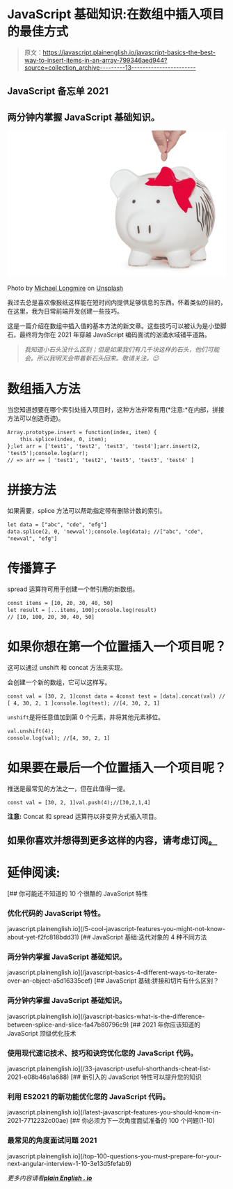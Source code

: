 # JavaScript 基础知识:在数组中插入项目的最佳方式

> 原文：<https://javascript.plainenglish.io/javascript-basics-the-best-way-to-insert-items-in-an-array-799346aed944?source=collection_archive---------13----------------------->

## JavaScript 备忘单 2021

## 两分钟内掌握 JavaScript 基础知识。

![](img/41a6cb2c08b3d94e313d160e4aae131a.png)

Photo by [Michael Longmire](https://unsplash.com/@f7photo?utm_source=medium&utm_medium=referral) on [Unsplash](https://unsplash.com?utm_source=medium&utm_medium=referral)

我过去总是喜欢像报纸这样能在短时间内提供足够信息的东西。怀着类似的目的，在这里，我为日常前端开发创建一些技巧。

这是一篇介绍在数组中插入值的基本方法的新文章。这些技巧可以被认为是小垫脚石，最终将为你在 2021 年穿越 JavaScript 编码面试的汹涌水域铺平道路。

> *我知道小石头没什么区别；但是如果我们有几千块这样的石头，他们可能会。所以我明天会带着新石头回来。敬请关注。😉*

# 数组插入方法

当您知道想要在哪个索引处插入项目时，这种方法非常有用(*注意:*在内部，拼接方法可以创造奇迹)。

```
Array.prototype.insert = function(index, item) {
    this.splice(index, 0, item);
};let arr = ['test1', 'test2', 'test3', 'test4'];arr.insert(2, 'test5');console.log(arr);
// => arr == [ 'test1', 'test2', 'test5', 'test3', 'test4' ]
```

# 拼接方法

如果需要，splice 方法可以帮助指定带有删除计数的索引。

```
let data = ["abc", "cde", "efg"]
data.splice(2, 0, 'newval');console.log(data); //["abc", "cde", "newval", "efg"]
```

# 传播算子

spread 运算符可用于创建一个带引用的新数组。

```
const items = [10, 20, 30, 40, 50]
let result = [...items, 100];console.log(result)
// [10, 100, 20, 30, 40, 50]
```

# 如果你想在第一个位置插入一个项目呢？

这可以通过 unshift 和 concat 方法来实现。

会创建一个新的数组，它可以这样写。

```
const val = [30, 2, 1]const data = 4const test = [data].concat(val) // [ 4, 30, 2, 1 ]console.log(test); //[4, 30, 2, 1]
```

`unshift`是将任意值加到第 0 个元素，并将其他元素移位。

```
val.unshift(4);
console.log(val); //[4, 30, 2, 1]
```

# 如果要在最后一个位置插入一个项目呢？

推送是最常见的方法之一，但在此值得一提。

```
const val = [30, 2, 1]val.push(4);//[30,2,1,4]
```

**注意:** Concat 和 spread 运算符以非变异方式插入项目。

## 如果你喜欢并想得到更多这样的内容，请考虑订阅[。](https://medium.com/@patel_ap/membership)

# 延伸阅读:

[](/5-cool-javascript-features-you-might-not-know-about-yet-f2fc818bdd31) [## 你可能还不知道的 10 个很酷的 JavaScript 特性

### 优化代码的 JavaScript 特性。

javascript.plainenglish.io](/5-cool-javascript-features-you-might-not-know-about-yet-f2fc818bdd31) [](/javascript-basics-4-different-ways-to-iterate-over-an-object-a5d16335cef) [## JavaScript 基础:迭代对象的 4 种不同方法

### 两分钟内掌握 JavaScript 基础知识。

javascript.plainenglish.io](/javascript-basics-4-different-ways-to-iterate-over-an-object-a5d16335cef) [](/javascript-basics-what-is-the-difference-between-splice-and-slice-fa47b80796c9) [## JavaScript 基础:拼接和切片有什么区别？

### 两分钟内掌握 JavaScript 基础知识。

javascript.plainenglish.io](/javascript-basics-what-is-the-difference-between-splice-and-slice-fa47b80796c9) [](/33-javascript-useful-shorthands-cheat-list-2021-e08b46a1a688) [## 2021 年你应该知道的 JavaScript 顶级优化技术

### 使用现代速记技术、技巧和诀窍优化您的 JavaScript 代码。

javascript.plainenglish.io](/33-javascript-useful-shorthands-cheat-list-2021-e08b46a1a688) [](/latest-javascript-features-you-should-know-in-2021-7712232c00ae) [## 新引入的 JavaScript 特性可以提升您的知识

### 利用 ES2021 的新功能优化您的 JavaScript 代码。

javascript.plainenglish.io](/latest-javascript-features-you-should-know-in-2021-7712232c00ae) [](/top-100-questions-you-must-prepare-for-your-next-angular-interview-1-10-3e13d5fefab9) [## 你必须为下一次角度面试准备的 100 个问题(1-10)

### 最常见的角度面试问题 2021

javascript.plainenglish.io](/top-100-questions-you-must-prepare-for-your-next-angular-interview-1-10-3e13d5fefab9) 

*更多内容请看*[***plain English . io***](http://plainenglish.io/)